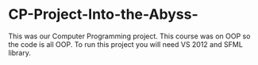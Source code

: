 # CP-Project-Into-the-Abyss-
This was our Computer Programming project. This course was on OOP so the code is all OOP.
To run this project you will need VS 2012 and SFML library.

